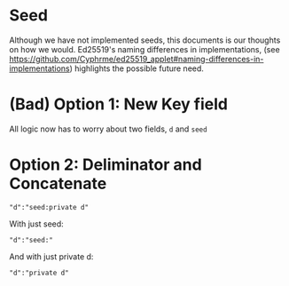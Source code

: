 # Seed

Although we have not implemented seeds, this documents is our thoughts
on how we would.  Ed25519's naming differences in implementations, (see
https://github.com/Cyphrme/ed25519_applet#naming-differences-in-implementations)
highlights the possible future need.  


# (Bad) Option 1: New Key field
All logic now has to worry about two fields, `d` and `seed`

# Option 2: Deliminator and Concatenate

```
"d":"seed:private d"
```


With just seed:
```
"d":"seed:"
```

And with just private d:

```
"d":"private d"
```